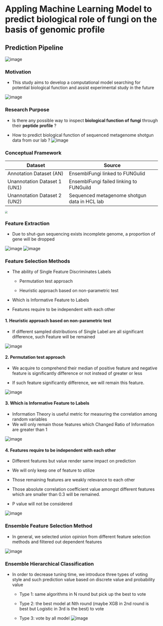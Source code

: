 # **Appling Machine Learning Model to predict biological role of fungi on the basis of genomic profile**

## Prediction Pipeline
![image](https://github.com/DanyelleJhang/Appling-Machine-Learning-Model-to-predict-biological-role-of-fungi-on-the-basis-of-genomic-profile/blob/main/WorkLog/Pic/Main_Pipeline.png)


### Motivation

- This study aims to develop a computational model searching for potential biological function and assist experimental study in the future

![image](https://github.com/DanyelleJhang/Appling-Machine-Learning-Model-to-predict-biological-role-of-fungi-on-the-basis-of-genomic-profile/blob/main/WorkLog/Pic/Motivation.png)



### Research Purpose

- Is there any possible way to inspect **biological function of** **fungi** through their **peptide** **profile** ?

- How to predict biological function of sequenced metagenome shotgun data from our lab ?
![image](https://github.com/DanyelleJhang/Appling-Machine-Learning-Model-to-predict-biological-role-of-fungi-on-the-basis-of-genomic-profile/blob/main/WorkLog/Pic/Research_Purpose.png)



### Conceptual Framework

| Dataset                      | Source                                       |
| ---------------------------- | -------------------------------------------- |
| Annotation Dataset (AN)      | EnsemblFungi linked to FUNGulid              |
| Unannotation Dataset 1 (UN1) | EnsemblFungi failed linking to FUNGuild      |
| Unannotation Dataset 2 (UN2) | Sequenced metagenome shotgun data in HCL lab |

<img src="C:\Users\fabia\Local_Work\Open_Repository\Pic\Conceptual_Framework.png" style="zoom: 50%;" />



###  Feature Extraction

- Due to shut-gun sequencing exists incomplete genome, a proportion of gene will be dropped

![image](https://github.com/DanyelleJhang/Appling-Machine-Learning-Model-to-predict-biological-role-of-fungi-on-the-basis-of-genomic-profile/blob/main/WorkLog/Pic/Feature_Extraction_1.png)
![image](https://github.com/DanyelleJhang/Appling-Machine-Learning-Model-to-predict-biological-role-of-fungi-on-the-basis-of-genomic-profile/blob/main/WorkLog/Pic/Feature_Extraction_2.png)




###  Feature Selection Methods

- The ability of Single Feature Discriminates Labels

  - Permutation test approach 

  -  Heuristic approach based on non-parametric test

- Which is Informative Feature to Labels

- Features require to be independent with each other

#### 1. Heuristic approach based on non-parametric test

- If different sampled distributions of Single Label are all significant difference, such Feature will be remained

![image](https://github.com/DanyelleJhang/Appling-Machine-Learning-Model-to-predict-biological-role-of-fungi-on-the-basis-of-genomic-profile/blob/main/WorkLog/Pic/Discrimination.png)

#### 2. Permutation test approach 

- We acquire to comprehend their median of positive feature and negative feature is significantly difference or not instead of greater or less

- If such feature significantly difference, we will remain this feature.

![image](https://github.com/DanyelleJhang/Appling-Machine-Learning-Model-to-predict-biological-role-of-fungi-on-the-basis-of-genomic-profile/blob/main/WorkLog/Pic/Permutation_Test.png)

#### 3. Which is Informative Feature to Labels

- Information Theory is useful metric for measuring the correlation among random variables
- We will only remain those features which Changed Ratio of Information are greater than 1

![image](https://github.com/DanyelleJhang/Appling-Machine-Learning-Model-to-predict-biological-role-of-fungi-on-the-basis-of-genomic-profile/blob/main/WorkLog/Pic/Information.png)

#### 4. Features require to be independent with each other

- Different features but value render same impact on prediction

- We will only keep one of feature to utilize

- Those remaining features are weakly relevance to each other

- Those absolute correlation coefficient value amongst different features which are smaller than 0.3 will be remained.

- P value will not be considered

![image](https://github.com/DanyelleJhang/Appling-Machine-Learning-Model-to-predict-biological-role-of-fungi-on-the-basis-of-genomic-profile/blob/main/WorkLog/Pic/Independent.png)



### Ensemble Feature Selection Method
- In general, we selected union opinion from different feature selection methods and filtered out dependent features

![image](https://github.com/DanyelleJhang/Appling-Machine-Learning-Model-to-predict-biological-role-of-fungi-on-the-basis-of-genomic-profile/blob/main/WorkLog/Pic/ESMBLE_FS.png)



### Ensemble Hierarchical Classification
- In order to decrease tuning time, we introduce three types of voting style and such prediction value based on discrete value and probability value

  - Type 1: same algorithms in N round but pick up the best to vote

  - Type 2: the best model at Nth round (maybe XGB in 2nd round is best but Logistic in 3rd is the best) to vote

  - Type 3: vote by all model
![image](https://github.com/DanyelleJhang/Appling-Machine-Learning-Model-to-predict-biological-role-of-fungi-on-the-basis-of-genomic-profile/blob/main/WorkLog/Pic/Hierarchical_Classification.png)
